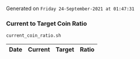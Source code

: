 Generated on `Friday 24-September-2021 at 01:47:31`

### Current to Target Coin Ratio
`current_coin_ratio.sh`

Date|Current|Target|Ratio
---|---|---|---
